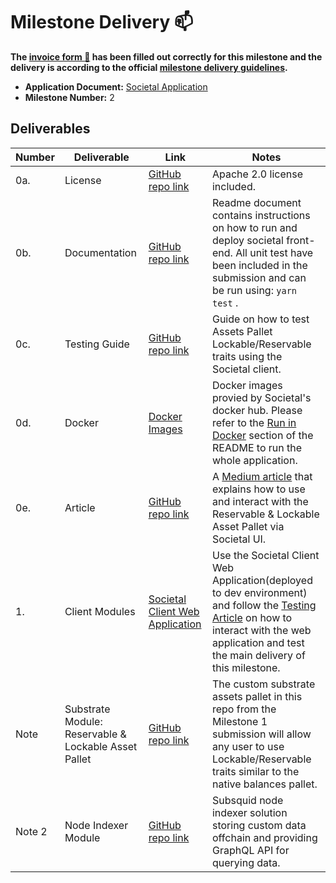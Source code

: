# Milestone Delivery :mailbox:

**The [invoice form :pencil:](https://docs.google.com/forms/d/e/1FAIpQLSfmNYaoCgrxyhzgoKQ0ynQvnNRoTmgApz9NrMp-hd8mhIiO0A/viewform) has been filled out correctly for this milestone and the delivery is according to the official [milestone delivery guidelines](https://github.com/w3f/Grants-Program/blob/master/docs/milestone-deliverables-guidelines.md).**

- **Application Document:** [Societal Application](https://github.com/w3f/Grants-Program/blob/master/applications/societal_grant2.md)
- **Milestone Number:** 2

## Deliverables

| Number | Deliverable                                          | Link                                                                                                    | Notes                                                                                                                                                                                                                                                                                |
| ------ | ---------------------------------------------------- | ------------------------------------------------------------------------------------------------------- | ------------------------------------------------------------------------------------------------------------------------------------------------------------------------------------------------------------------------------------------------------------------------------------ |
| 0a.    | License                                              | [GitHub repo link](https://github.com/sctllabs/societal-client/blob/main/LICENSE)                       | Apache 2.0 license included.                                                                                                                                                                                                                                                         |
| 0b.    | Documentation                                        | [GitHub repo link](https://github.com/sctllabs/societal-client/blob/main/README.md)                     | Readme document contains instructions on how to run and deploy societal front-end. All unit test have been included in the submission and can be run using: `yarn test` .                                                                                                            |
| 0c.    | Testing Guide                                        | [GitHub repo link](https://github.com/sctllabs/societal-client/blob/main/docs/DemocracyTestingGuide.md) | Guide on how to test Assets Pallet Lockable/Reservable traits using the Societal client.                                                                                                                                                                                             |
| 0d.    | Docker                                               | [Docker Images](https://hub.docker.com/u/societal)                                                      | Docker images provied by Societal's docker hub. Please refer to the [Run in Docker](https://github.com/sctllabs/node-indexer/blob/release/democracy/README.md#run-in-docker) section of the README to run the whole application.                                                     |
| 0e.    | Article                                              | [GitHub repo link](https://github.com/sctllabs/societal-node/tree/release/democracy)                    | A [Medium article](https://medium.com/@societal.xyz/societals-second-web3-foundation-grant-completed-82691b906117) that explains how to use and interact with the Reservable & Lockable Asset Pallet via Societal UI.                                                                |
| 1.     | Client Modules                                       | [Societal Client Web Application](https://client.dev.sctl.link)                                         | Use the Societal Client Web Application(deployed to dev environment) and follow the [Testing Article](https://github.com/sctllabs/societal-client/blob/main/docs/DemocracyTestingGuide.md) on how to interact with the web application and test the main delivery of this milestone. |
| Note   | Substrate Module: Reservable & Lockable Asset Pallet | [GitHub repo link](https://github.com/sctllabs/societal-node/tree/release/democracy)                    | The custom substrate assets pallet in this repo from the Milestone 1 submission will allow any user to use Lockable/Reservable traits similar to the native balances pallet.                                                                                                         |
| Note 2 | Node Indexer Module                                  | [GitHub repo link](https://github.com/sctllabs/node-indexer/tree/release/democracy)                     | Subsquid node indexer solution storing custom data offchain and providing GraphQL API for querying data.                                                                                                                                                                             |
